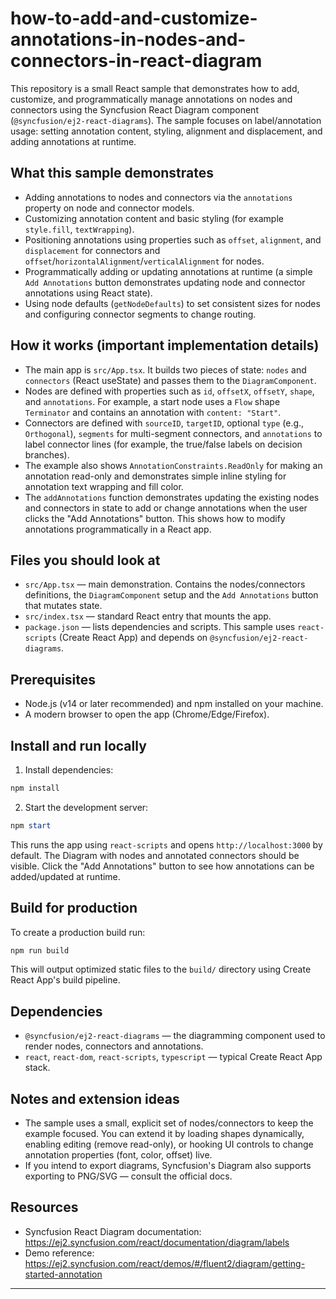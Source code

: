 # how-to-add-and-customize-annotations-in-nodes-and-connectors-in-react-diagram

This repository is a small React sample that demonstrates how to add, customize, and programmatically manage annotations on nodes and connectors using the Syncfusion React Diagram component (`@syncfusion/ej2-react-diagrams`). The sample focuses on label/annotation usage: setting annotation content, styling, alignment and displacement, and adding annotations at runtime.

## What this sample demonstrates

- Adding annotations to nodes and connectors via the `annotations` property on node and connector models.
- Customizing annotation content and basic styling (for example `style.fill`, `textWrapping`).
- Positioning annotations using properties such as `offset`, `alignment`, and `displacement` for connectors and `offset`/`horizontalAlignment`/`verticalAlignment` for nodes.
- Programmatically adding or updating annotations at runtime (a simple `Add Annotations` button demonstrates updating node and connector annotations using React state).
- Using node defaults (`getNodeDefaults`) to set consistent sizes for nodes and configuring connector segments to change routing.

## How it works (important implementation details)

- The main app is `src/App.tsx`. It builds two pieces of state: `nodes` and `connectors` (React useState) and passes them to the `DiagramComponent`.
- Nodes are defined with properties such as `id`, `offsetX`, `offsetY`, `shape`, and `annotations`. For example, a start node uses a `Flow` shape `Terminator` and contains an annotation with `content: "Start"`.
- Connectors are defined with `sourceID`, `targetID`, optional `type` (e.g., `Orthogonal`), `segments` for multi-segment connectors, and `annotations` to label connector lines (for example, the true/false labels on decision branches).
- The example also shows `AnnotationConstraints.ReadOnly` for making an annotation read-only and demonstrates simple inline styling for annotation text wrapping and fill color.
- The `addAnnotations` function demonstrates updating the existing nodes and connectors in state to add or change annotations when the user clicks the "Add Annotations" button. This shows how to modify annotations programmatically in a React app.

## Files you should look at

- `src/App.tsx` — main demonstration. Contains the nodes/connectors definitions, the `DiagramComponent` setup and the `Add Annotations` button that mutates state.
- `src/index.tsx` — standard React entry that mounts the app.
- `package.json` — lists dependencies and scripts. This sample uses `react-scripts` (Create React App) and depends on `@syncfusion/ej2-react-diagrams`.

## Prerequisites

- Node.js (v14 or later recommended) and npm installed on your machine.
- A modern browser to open the app (Chrome/Edge/Firefox).

## Install and run locally

1. Install dependencies:

```powershell
npm install
```

2. Start the development server:

```powershell
npm start
```

This runs the app using `react-scripts` and opens `http://localhost:3000` by default. The Diagram with nodes and annotated connectors should be visible. Click the "Add Annotations" button to see how annotations can be added/updated at runtime.

## Build for production

To create a production build run:

```powershell
npm run build
```

This will output optimized static files to the `build/` directory using Create React App's build pipeline.

## Dependencies

- `@syncfusion/ej2-react-diagrams` — the diagramming component used to render nodes, connectors and annotations.
- `react`, `react-dom`, `react-scripts`, `typescript` — typical Create React App stack.

## Notes and extension ideas

- The sample uses a small, explicit set of nodes/connectors to keep the example focused. You can extend it by loading shapes dynamically, enabling editing (remove read-only), or hooking UI controls to change annotation properties (font, color, offset) live.
- If you intend to export diagrams, Syncfusion's Diagram also supports exporting to PNG/SVG — consult the official docs.

## Resources

- Syncfusion React Diagram documentation: https://ej2.syncfusion.com/react/documentation/diagram/labels
- Demo reference: https://ej2.syncfusion.com/react/demos/#/fluent2/diagram/getting-started-annotation

---